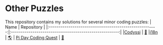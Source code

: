 # Other Puzzles

This repository contains my solutions for several minor coding puzzles:
| Name                                                    | Repository                                              |
|:-------------------------------------------------------:|:-------------------------------------------------------:|
|[Codyssi](https://www.codyssi.com)                       | [🌊](codyssi/README.md#codyssi-puzzles)
|[i18n](https://i18n-puzzles.com/about/)                  | [🌎](i18n/README.md#internationalization-i18n-puzzles)
| [Pi Day Coding Quest](https://ivanr3d.com/projects/pi/) | [🧮](pi%20day/README.md#pi-day-coding-quest)